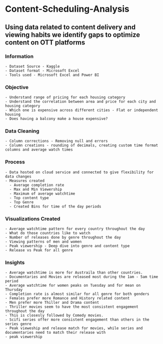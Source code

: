 # Content-Scheduling-Analysis

## Using data related to content delivery and viewing habits we identify gaps to optimize content on OTT platforms

### Information
    - Dataset Source - Kaggle
    - Dataset format - Microsoft Excel
    - Tools used - Microsoft Excel and Power BI
    
### Objective
    - Understand range of pricing for each housing category
    - Understand the correlation between area and price for each city and housing category
    - Which one is expensive across different cities - Flat or independent housing
    - Does having a balcony make a house expensive?
    
### Data Cleaning
    - Column corrections - Removing null and errors
    - Column creations - rounding of decimals, creating custom time format columns and average watch times
    
### Process
    - Data hosted on cloud service and connected to give flexibility for data changes
    - Measures created
      - Average completion rate
      - Max and Min Viewership
      - Maximum of average watchtime
      - Top content type
      - Top Genre
      - Created Bins for time of the day periods
            
### Visualizations Created
    - Average watchtime pattern for every country throughout the day
    - What do those countries like to watch
    - Number of releases done by genre throughout the day
    - Viewing patterns of men and women
    - Peak viewership - Deep dive into genre and content type
    - Release vs Peak for all genre
    
    
### Insights
    - Average watchtime is more for Austraila than other countries.
    - Documentaries and Movies are released most during the 1am - 5am time period
    - Average watchtime for women peaks on Tuesday and for mean on Thursday
    - Completion rate is almost similar for all genre for both genders
    - Females prefer more Romance and History related content
    - Men prefer more Thiller and Drama content
    - Thriller movies seem to have the most consistent engagement throughout the day
    - This is closesly followed by Comedy movies.
    - Scifi series offer more consistent engagement than others in the series genre
    - Peak vieweship and release match for movies, while series and documentaries need to match their release with
    - peak viewership
    
